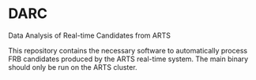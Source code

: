 # DARC
Data Analysis of Real-time Candidates from ARTS

This repository contains the necessary software to automatically process FRB candidates produced by the ARTS real-time system.
The main binary should only be run on the ARTS cluster.
